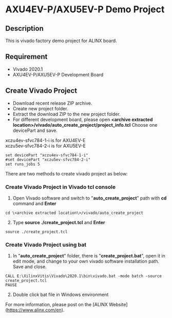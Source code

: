 # AXU4EV-P/AXU5EV-P Demo Project
## Description
This is vivado factory demo project for ALINX board.
## Requirement
* Vivado 2020.1
* AXU4EV-P/AXU5EV-P Development Board
## Create Vivado Project
* Download recent release ZIP archive.
* Create new project folder.
* Extract the download ZIP to the new project folder.
* For different development board, please open **\<archive extracted location\>/vivado/auto_create_project/project_info.tcl**
Choose one devicePart and save.

xczu4ev-sfvc784-1-i is for AXU4EV-E  
xczu5ev-sfvc784-2-i is for AXU5EV-E  
```
set devicePart "xczu4ev-sfvc784-1-i"
#set devicePart "xczu5ev-sfvc784-2-i"
set runs_jobs 5
```

There are two methods to create vivado project as below:
### Create Vivado Project in Vivado tcl console
1. Open Vivado software and switch to "**auto_create_project**" path with **cd** command and **Enter**
```
cd \<archive extracted location\>/vivado/auto_create_project
```
2. Type **source ./create_project.tcl** and **Enter**
```
source ./create_project.tcl
```

### Create Vivado Project using bat
1. In "**auto_create_project**" folder, there is "**create_project.bat**", open it in edit mode, and change to your own vivado software installation path. Save and close.
```
CALL E:\XilinxVitis\Vivado\2020.1\bin\vivado.bat -mode batch -source create_project.tcl
PAUSE
```
2. Double click bat file in Windows environment


For more information, please post on the [ALINX Website] (https://www.alinx.com/en).